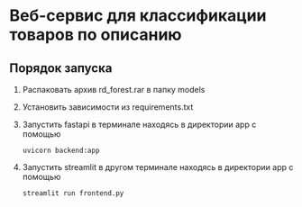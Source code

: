 # Веб-сервис для классификации товаров по описанию

## Порядок запуска
1. Распаковать архив rd_forest.rar в папку models
2. Установить зависимости из requirements.txt
3. Запустить fastapi в терминале находясь в директории app с помощью
   
   `uvicorn backend:app`
5. Запустить streamlit в другом терминале находясь в директории app с помощью
   
   `streamlit run frontend.py`
